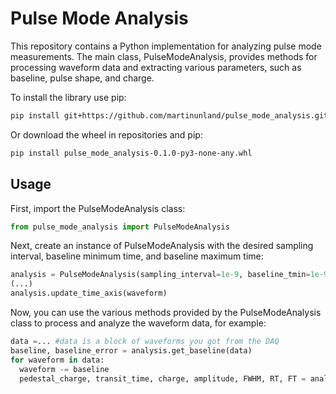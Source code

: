 # Pulse Mode Analysis
This repository contains a Python implementation for analyzing pulse mode measurements. The main class, PulseModeAnalysis, provides methods for processing waveform data and extracting various parameters, such as baseline, pulse shape, and charge.

To install the library use pip:
```bash
pip install git+https://github.com/martinunland/pulse_mode_analysis.git
```
Or download the wheel in repositories and pip:
```bash
pip install pulse_mode_analysis-0.1.0-py3-none-any.whl
```
## Usage
First, import the PulseModeAnalysis class:

```python
from pulse_mode_analysis import PulseModeAnalysis
```

Next, create an instance of PulseModeAnalysis with the desired sampling interval, baseline minimum time, and baseline maximum time:

```python
analysis = PulseModeAnalysis(sampling_interval=1e-9, baseline_tmin=1e-9, baseline_tmax=10e-9)
(...)
analysis.update_time_axis(waveform)
```

Now, you can use the various methods provided by the PulseModeAnalysis class to process and analyze the waveform data, for example:

```python
data =... #data is a block of waveforms you got from the DAQ
baseline, baseline_error = analysis.get_baseline(data)
for waveform in data:
  waveform -= baseline
  pedestal_charge, transit_time, charge, amplitude, FWHM, RT, FT = analysis.process_waveform(waveform)
```
